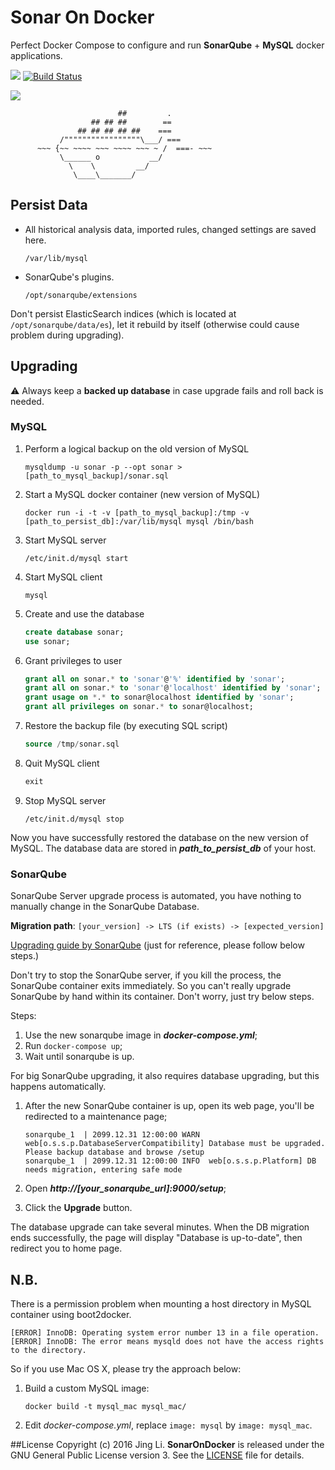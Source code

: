 # Sonar On Docker

Perfect Docker Compose to configure and run **SonarQube** + **MySQL** docker applications.

[![](https://img.shields.io/badge/Docker%20Hub-info-blue.svg)](https://hub.docker.com/r/thyrlian/sonar/)
[![Build Status](https://travis-ci.org/thyrlian/SonarOnDocker.svg?branch=master)](https://travis-ci.org/thyrlian/SonarOnDocker)

<img src="https://github.com/thyrlian/SonarOnDocker/blob/master/Banner.png">

```
                        ##         .
                  ## ## ##        ==
               ## ## ## ## ##    ===
           /"""""""""""""""""\___/ ===
      ~~~ {~~ ~~~~ ~~~ ~~~~ ~~~ ~ /  ===- ~~~
           \______ o           __/
             \    \         __/
              \____\_______/
```

## Persist Data

* All historical analysis data, imported rules, changed settings are saved here.

    ```
    /var/lib/mysql
    ```

* SonarQube's plugins.

    ```
    /opt/sonarqube/extensions
    ```

Don't persist ElasticSearch indices (which is located at `/opt/sonarqube/data/es`), let it rebuild by itself (otherwise could cause problem during upgrading).

## Upgrading

⚠ Always keep a **backed up database** in case upgrade fails and roll back is needed.

### MySQL

1. Perform a logical backup on the old version of MySQL

    ```console
    mysqldump -u sonar -p --opt sonar > [path_to_mysql_backup]/sonar.sql
    ```

2. Start a MySQL docker container (new version of MySQL)

    ```console
    docker run -i -t -v [path_to_mysql_backup]:/tmp -v [path_to_persist_db]:/var/lib/mysql mysql /bin/bash
    ```

3. Start MySQL server

    ```console
    /etc/init.d/mysql start
    ```

4. Start MySQL client

    ```console
    mysql
    ```

5. Create and use the database

    ```sql
    create database sonar;
    use sonar;
    ```

6. Grant privileges to user

    ```sql
    grant all on sonar.* to 'sonar'@'%' identified by 'sonar';
    grant all on sonar.* to 'sonar'@'localhost' identified by 'sonar';
    grant usage on *.* to sonar@localhost identified by 'sonar';
    grant all privileges on sonar.* to sonar@localhost;
    ```

7. Restore the backup file (by executing SQL script)

    ```sql
    source /tmp/sonar.sql
    ```

8. Quit MySQL client

    ```sql
    exit
    ```

9. Stop MySQL server

    ```console
    /etc/init.d/mysql stop
    ```

Now you have successfully restored the database on the new version of MySQL.  The database data are stored in ***path_to_persist_db*** of your host.

### SonarQube

SonarQube Server upgrade process is automated, you have nothing to manually change in the SonarQube Database.

**Migration path**: `[your_version] -> LTS (if exists) -> [expected_version]`

[Upgrading guide by SonarQube](http://docs.sonarqube.org/display/SONAR/Upgrading) (just for reference, please follow below steps.)

Don't try to stop the SonarQube server, if you kill the process, the SonarQube container exits immediately.  So you can't really upgrade SonarQube by hand within its container.  Don't worry, just try below steps.

Steps:

1. Use the new sonarqube image in ***docker-compose.yml***;
2. Run `docker-compose up`;
3. Wait until sonarqube is up.

For big SonarQube upgrading, it also requires database upgrading, but this happens automatically.

1. After the new SonarQube container is up, open its web page, you'll be redirected to a maintenance page;

    ```console
    sonarqube_1  | 2099.12.31 12:00:00 WARN  web[o.s.s.p.DatabaseServerCompatibility] Database must be upgraded. Please backup database and browse /setup
    sonarqube_1  | 2099.12.31 12:00:00 INFO  web[o.s.s.p.Platform] DB needs migration, entering safe mode
    ```

2. Open ***http://[your_sonarqube_url]:9000/setup***;

3. Click the **Upgrade** button.

The database upgrade can take several minutes.  When the DB migration ends successfully, the page will display "Database is up-to-date", then redirect you to home page.

## N.B.

There is a permission problem when mounting a host directory in MySQL container using boot2docker.

```console
[ERROR] InnoDB: Operating system error number 13 in a file operation.
[ERROR] InnoDB: The error means mysqld does not have the access rights to the directory.
```

So if you use Mac OS X, please try the approach below:

1. Build a custom MySQL image:

    ```console
    docker build -t mysql_mac mysql_mac/
    ```
2. Edit *docker-compose.yml*, replace `image: mysql` by `image: mysql_mac`.

##License
Copyright (c) 2016 Jing Li. **SonarOnDocker** is released under the GNU General Public License version 3. See the [LICENSE](https://github.com/thyrlian/SonarOnDocker/blob/master/LICENSE) file for details.
